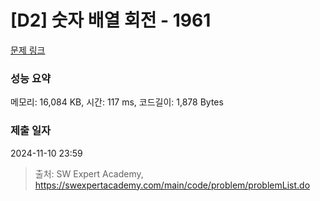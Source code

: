 # [D2] 숫자 배열 회전 - 1961 

[문제 링크](https://swexpertacademy.com/main/code/problem/problemDetail.do?contestProbId=AV5Pq-OKAVYDFAUq) 

### 성능 요약

메모리: 16,084 KB, 시간: 117 ms, 코드길이: 1,878 Bytes

### 제출 일자

2024-11-10 23:59



> 출처: SW Expert Academy, https://swexpertacademy.com/main/code/problem/problemList.do